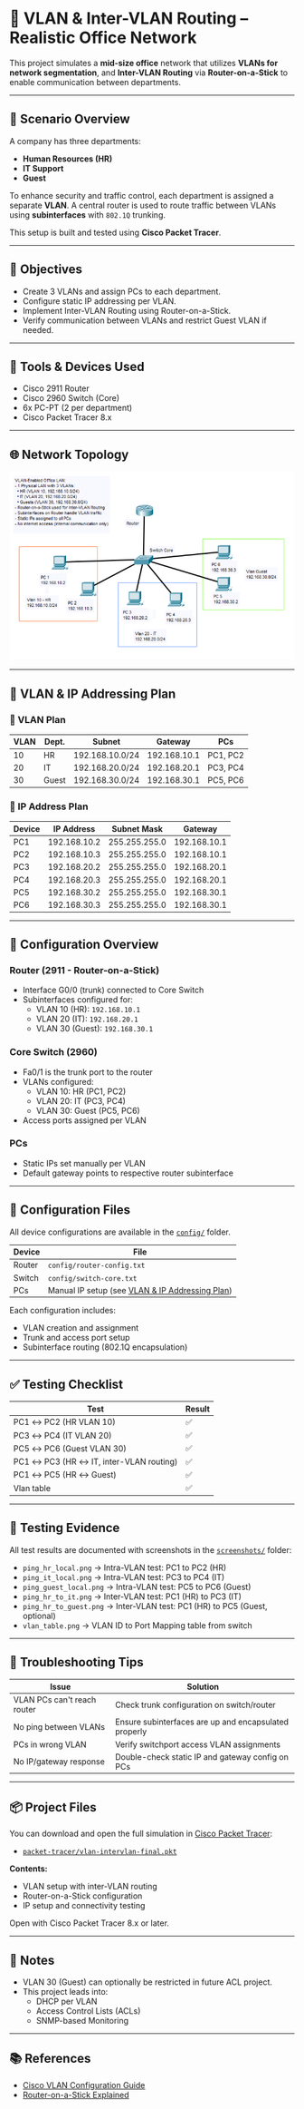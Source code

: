 # 🧩 VLAN & Inter-VLAN Routing – Realistic Office Network

This project simulates a **mid-size office** network that utilizes **VLANs for network segmentation**, and **Inter-VLAN Routing** via **Router-on-a-Stick** to enable communication between departments.

---

## 🏢 Scenario Overview

A company has three departments:
- **Human Resources (HR)**
- **IT Support**
- **Guest**

To enhance security and traffic control, each department is assigned a separate **VLAN**. A central router is used to route traffic between VLANs using **subinterfaces** with `802.1Q` trunking.

This setup is built and tested using **Cisco Packet Tracer**.

---

## 🎯 Objectives

- Create 3 VLANs and assign PCs to each department.
- Configure static IP addressing per VLAN.
- Implement Inter-VLAN Routing using Router-on-a-Stick.
- Verify communication between VLANs and restrict Guest VLAN if needed.

---

## 🧰 Tools & Devices Used

- Cisco 2911 Router
- Cisco 2960 Switch (Core)
- 6x PC-PT (2 per department)
- Cisco Packet Tracer 8.x

---

## 🌐 Network Topology

![Network Topology](./topologi.png)

---

## 🧠 VLAN & IP Addressing Plan

### 🧠 VLAN Plan

| VLAN | Dept.   | Subnet           | Gateway       | PCs                  |
|------|---------|------------------|---------------|-----------------------|
| 10   | HR      | 192.168.10.0/24  | 192.168.10.1  | PC1, PC2             |
| 20   | IT      | 192.168.20.0/24  | 192.168.20.1  | PC3, PC4             |
| 30   | Guest   | 192.168.30.0/24  | 192.168.30.1  | PC5, PC6             |

### 🧠 IP Address Plan

| Device | IP Address     | Subnet Mask     | Gateway        |
|--------|----------------|-----------------|----------------|
| PC1    | 192.168.10.2   | 255.255.255.0   | 192.168.10.1   |
| PC2    | 192.168.10.3   | 255.255.255.0   | 192.168.10.1   |
| PC3    | 192.168.20.2   | 255.255.255.0   | 192.168.20.1   |
| PC4    | 192.168.20.3   | 255.255.255.0   | 192.168.20.1   |
| PC5    | 192.168.30.2   | 255.255.255.0   | 192.168.30.1   |
| PC6    | 192.168.30.3   | 255.255.255.0   | 192.168.30.1   |

---

## 🔧 Configuration Overview

### Router (2911 - Router-on-a-Stick)

- Interface G0/0 (trunk) connected to Core Switch
- Subinterfaces configured for:
  - VLAN 10 (HR): `192.168.10.1`
  - VLAN 20 (IT): `192.168.20.1`
  - VLAN 30 (Guest): `192.168.30.1`

### Core Switch (2960)

- Fa0/1 is the trunk port to the router
- VLANs configured:
  - VLAN 10: HR (PC1, PC2)
  - VLAN 20: IT (PC3, PC4)
  - VLAN 30: Guest (PC5, PC6)
- Access ports assigned per VLAN

### PCs

- Static IPs set manually per VLAN
- Default gateway points to respective router subinterface

---

## 🔧 Configuration Files

All device configurations are available in the [`config/`](./config) folder.

| Device | File                         |
|--------|------------------------------|
| Router | `config/router-config.txt`   |
| Switch | `config/switch-core.txt`     |
| PCs    | Manual IP setup (see [VLAN & IP Addressing Plan](#-vlan--ip-addressing-plan)) |

Each configuration includes:
- VLAN creation and assignment
- Trunk and access port setup
- Subinterface routing (802.1Q encapsulation)

---

## ✅ Testing Checklist

| Test                                     | Result |
|------------------------------------------|--------|
| PC1 ↔ PC2 (HR VLAN 10)                   | ✅     |
| PC3 ↔ PC4 (IT VLAN 20)                   | ✅     |
| PC5 ↔ PC6 (Guest VLAN 30)                | ✅     |
| PC1 ↔ PC3 (HR ↔ IT, inter-VLAN routing)  | ✅     |
| PC1 ↔ PC5 (HR ↔ Guest)                   | ✅     |
| Vlan table                               | ✅     |

---

## 📸 Testing Evidence

All test results are documented with screenshots in the [`screenshots/`](./screenshots) folder:

- `ping_hr_local.png` → Intra-VLAN test: PC1 to PC2 (HR)
- `ping_it_local.png` → Intra-VLAN test: PC3 to PC4 (IT)
- `ping_guest_local.png` → Intra-VLAN test: PC5 to PC6 (Guest)
- `ping_hr_to_it.png` → Inter-VLAN test: PC1 (HR) to PC3 (IT)
- `ping_hr_to_guest.png` → Inter-VLAN test: PC1 (HR) to PC5 (Guest, optional)
- `vlan_table.png` → VLAN ID to Port Mapping table from switch

---

## 🧩 Troubleshooting Tips

| Issue                                | Solution                                             |
|--------------------------------------|------------------------------------------------------|
| VLAN PCs can't reach router          | Check trunk configuration on switch/router          |
| No ping between VLANs                | Ensure subinterfaces are up and encapsulated properly |
| PCs in wrong VLAN                    | Verify switchport access VLAN assignments           |
| No IP/gateway response               | Double-check static IP and gateway config on PCs    |

---

## 📦 Project Files

You can download and open the full simulation in [Cisco Packet Tracer](https://www.netacad.com/):

- [`packet-tracer/vlan-intervlan-final.pkt`](./packet-tracer/vlan-intervlan-final.pkt)

**Contents:**
- VLAN setup with inter-VLAN routing
- Router-on-a-Stick configuration
- IP setup and connectivity testing

Open with Cisco Packet Tracer 8.x or later.

---

## 📎 Notes

- VLAN 30 (Guest) can optionally be restricted in future ACL project.
- This project leads into:
  - DHCP per VLAN
  - Access Control Lists (ACLs)
  - SNMP-based Monitoring

---

## 📚 References

- [Cisco VLAN Configuration Guide](https://www.cisco.com/c/en/us/support/docs/lan-switching/vlan/10023-3.html)
- [Router-on-a-Stick Explained](https://www.networkstraining.com/router-on-a-stick-configuration/)